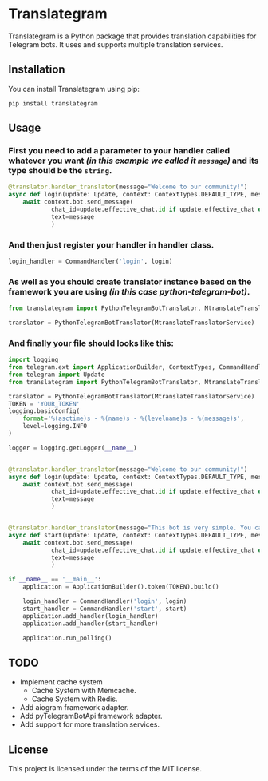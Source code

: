# Translategram

Translategram is a Python package that provides translation capabilities for Telegram bots. It uses and supports multiple translation services.

## Installation

You can install Translategram using pip:

```
pip install translategram
```

## Usage

### First you need to add a parameter to your handler called whatever you want *(in this example we called it ```message```)* and its type should be the ```string```.
```python
@translator.handler_translator(message="Welcome to our community!")
async def login(update: Update, context: ContextTypes.DEFAULT_TYPE, message: str) -> None:
    await context.bot.send_message(
            chat_id=update.effective_chat.id if update.effective_chat else 0,
            text=message
            )
```

### And then just register your handler in handler class.
```python
login_handler = CommandHandler('login', login)
```

### As well as you should create translator instance based on the framework you are using *(in this case python-telegram-bot)*.

```python
from translategram import PythonTelegramBotTranslator, MtranslateTranslatorService

translator = PythonTelegramBotTranslator(MtranslateTranslatorService)
```

### And finally your file should looks like this:

```python
import logging
from telegram.ext import ApplicationBuilder, ContextTypes, CommandHandler
from telegram import Update
from translategram import PythonTelegramBotTranslator, MtranslateTranslatorService

translator = PythonTelegramBotTranslator(MtranslateTranslatorService)
TOKEN = 'YOUR_TOKEN'
logging.basicConfig(
    format='%(asctime)s - %(name)s - %(levelname)s - %(message)s',
    level=logging.INFO
)

logger = logging.getLogger(__name__)


@translator.handler_translator(message="Welcome to our community!")
async def login(update: Update, context: ContextTypes.DEFAULT_TYPE, message: str) -> None:
    await context.bot.send_message(
            chat_id=update.effective_chat.id if update.effective_chat else 0,
            text=message
            )


@translator.handler_translator(message="This bot is very simple. You can just login with the /login command and that is it!")
async def start(update: Update, context: ContextTypes.DEFAULT_TYPE, message: str) -> None:
    await context.bot.send_message(
            chat_id=update.effective_chat.id if update.effective_chat else 0,
            text=message
            )

if __name__ == '__main__':
    application = ApplicationBuilder().token(TOKEN).build()

    login_handler = CommandHandler('login', login)
    start_handler = CommandHandler('start', start)
    application.add_handler(login_handler)
    application.add_handler(start_handler)

    application.run_polling()

```

## TODO

* Implement cache system
    - Cache System with Memcache.
    - Cache System with Redis.
* Add aiogram framework adapter.
* Add pyTelegramBotApi framework adapter.
* Add support for more translation services.


## License

This project is licensed under the terms of the MIT license.

